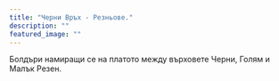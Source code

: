 ```yaml
---
title: "Черни Връх - Резньове."
description: ""
featured_image: ""
---
```

Болдъри намиращи се на платото между върховете Черни, Голям и Малък Резен.
